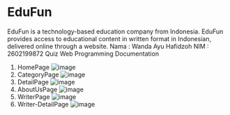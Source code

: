 # EduFun
EduFun is a technology-based education company from Indonesia. EduFun provides access to educational content in written format in Indonesian, delivered online through a website.
Nama : Wanda Ayu Hafidzoh
NIM : 2602199872 
Quiz Web Programming Documentation
1.	HomePage
![image](https://github.com/user-attachments/assets/517bb69f-f557-4ca2-b672-2c9c4b22baa5)
2.	CategoryPage
![image](https://github.com/user-attachments/assets/e7bf6219-86de-4649-acd7-b4c9a3540f66)  
3.	DetailPage
![image](https://github.com/user-attachments/assets/0bb729fb-2035-4bea-9549-ba35c6e16049) 
4.	AboutUsPage
![image](https://github.com/user-attachments/assets/29c8a487-2ef7-467a-950c-2f1d6e051bac) 
5.	WriterPage
![image](https://github.com/user-attachments/assets/d6e35e12-9e8e-45ad-9280-de07b0efa7b2) 
6.	Writer-DetailPage
![image](https://github.com/user-attachments/assets/be48273d-d209-4809-960d-5b26f9ec41c3)
 

